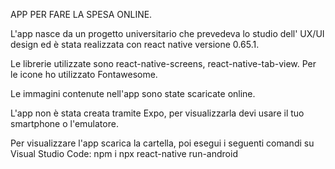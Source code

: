 APP PER FARE LA SPESA ONLINE.

L'app nasce da un progetto universitario che prevedeva lo studio dell' UX/UI design ed è stata realizzata con react native versione 0.65.1.

Le librerie utilizzate sono react-native-screens, react-native-tab-view. Per le icone ho utilizzato Fontawesome.

Le immagini contenute nell'app sono state scaricate online.

L'app non è stata creata tramite Expo, per visualizzarla devi usare il tuo smartphone o l'emulatore.

Per visualizzare l'app scarica la cartella, poi esegui i seguenti comandi su Visual Studio Code:
npm i
npx react-native run-android